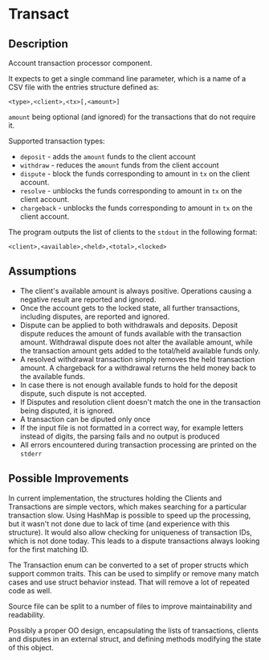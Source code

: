 # Transact

## Description

Account transaction processor component.

It expects to get a single command line parameter, which is a name of a CSV file with the entries structure defined as:

`<type>,<client>,<tx>[,<amount>]`

`amount` being optional (and ignored) for the transactions that do not require it.

Supported transaction types:

* `deposit` - adds the `amount` funds to the client account
* `withdraw` - reduces the `amount` funds from the client account
* `dispute` - block the funds corresponding to amount in `tx` on the client account.
* `resolve` - unblocks the funds corresponding to amount in `tx` on the client account.
* `chargeback` - unblocks the funds corresponding to amount in `tx` on the client account.

The program outputs the list of clients to the `stdout` in the following format:

`<client>,<available>,<held>,<total>,<locked>`


## Assumptions

* The client's available amount is always positive. Operations causing a negative result are reported and ignored.
* Once the account gets to the locked state, all further transactions, including disputes, are reported and ignored.
* Dispute can be applied to both withdrawals and deposits. Deposit dispute reduces the amount of funds available with the transaction amount. Withdrawal dispute does not alter the available amount, while the transaction amount gets added to the total/held available funds only.
* A resolved withdrawal transaction simply removes the held transaction amount. A chargeback for a withdrawal returns the held money back to the available funds.
* In case there is not enough available funds to hold for the deposit dispute, such dispute is not accepted.
* If Disputes and resolution client doesn't match the one in the transaction being disputed, it is ignored.
* A transaction can be diputed only once
* If the input file is not formatted in a correct way, for example letters instead of digits, the parsing fails and no output is produced
* All errors encountered during transaction processing are printed on the `stderr`

## Possible Improvements

In current implementation, the structures holding the Clients and Transactions are simple vectors, which makes searching for a particular transaction slow. Using HashMap is possible to speed up the processing, but it wasn't not done due to lack of time (and experience with this structure). It would also allow checking for uniqueness of transaction IDs, which is not done today. This leads to a dispute transactions always looking for the first matching ID.

The Transaction enum can be converted to a set of proper structs which support common traits. This can be used to simplify or remove many match cases and use struct behavior instead. That will remove a lot of repeated code as well.

Source file can be split to a number of files to improve maintainability and readability.

Possibly a proper OO design, encapsulating the lists of transactions, clients and disputes in an external struct, and defining methods modifying the state of this object.
